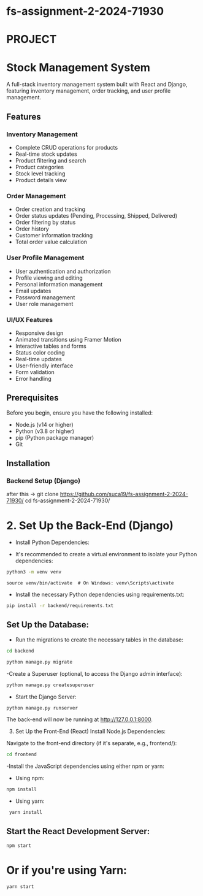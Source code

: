 # fs-assignment-2-2024-71930

# PROJECT

# Stock Management System

A full-stack inventory management system built with React and Django, featuring inventory management, order tracking, and user profile management.

## Features

### Inventory Management
- Complete CRUD operations for products
- Real-time stock updates
- Product filtering and search
- Product categories
- Stock level tracking
- Product details view

### Order Management
- Order creation and tracking
- Order status updates (Pending, Processing, Shipped, Delivered)
- Order filtering by status
- Order history
- Customer information tracking
- Total order value calculation

### User Profile Management
- User authentication and authorization
- Profile viewing and editing
- Personal information management
- Email updates
- Password management
- User role management

### UI/UX Features
- Responsive design
- Animated transitions using Framer Motion
- Interactive tables and forms
- Status color coding
- Real-time updates
- User-friendly interface
- Form validation
- Error handling

## Prerequisites

Before you begin, ensure you have the following installed:
- Node.js (v14 or higher)
- Python (v3.8 or higher)
- pip (Python package manager)
- Git

## Installation

### Backend Setup (Django)

after this ->  git clone <https://github.com/suca19/fs-assignment-2-2024-71930/>
cd fs-assignment-2-2024-71930/

# 2. Set Up the Back-End (Django)

- Install Python Dependencies:

- It's recommended to create a virtual environment to isolate your Python dependencies:

```bash
python3 -m venv venv
```
    source venv/bin/activate  # On Windows: venv\Scripts\activate

- Install the necessary Python dependencies using requirements.txt:

 ```bash
pip install -r backend/requirements.txt
```
## Set Up the Database:

- Run the migrations to create the necessary tables in the database:

```bash
cd backend
```

```bash
python manage.py migrate
 ```

-Create a Superuser (optional, to access the Django admin interface):

 ```bash
python manage.py createsuperuser
 ```

- Start the Django Server:

```bash
python manage.py runserver
```

The back-end will now be running at http://127.0.0.1:8000.

3. Set Up the Front-End (React)
Install Node.js Dependencies:

Navigate to the front-end directory (if it's separate, e.g., frontend/):

```bash
cd frontend
```

-Install the JavaScript dependencies using either npm or yarn:

- Using npm:
    
```bash
npm install
```

- Using yarn:

```bash
 yarn install
 ```

## Start the React Development Server:

```bash
npm start   
```

# Or if you're using Yarn: 

 ```bash
yarn start
```

